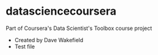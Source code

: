 # datasciencecoursera
Part of Coursera's Data Scientist's Toolbox course project
* Created by Dave Wakefield
* Test file
